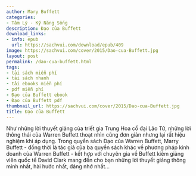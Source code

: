 ```yaml
---
author: Mary Buffett
categories:
- Tâm Lý - Kỹ Năng Sống
description: Đạo của Buffett
download_links:
- info: epub
  url: https://sachvui.com/download/epub/409
image: https://sachvui.com/cover/2015/Dao-cua-Buffett.jpg
layout: post
permalink: /dao-cua-buffett.html
tags:
- tải sách miễn phí
- tải sách nhanh
- tải ebooks miễn phí
- pdf miễn phí
- Đạo của Buffett ebook
- Đạo của Buffett pdf
thumbnail_url: https://sachvui.com/cover/2015/Dao-cua-Buffett.jpg
title: Đạo của Buffett
---
```


 <div class="item-desc text-justify"> Như những lời thuyết giảng của triết gia Trung Hoa cổ đại Lão Tử, những lời thông thái của Warren Buffett thoạt nhìn cũng đơn giản nhưng lại rất hiệu nghiệm khi áp dụng. Trong quyển sách Đạo của Warren Buffett, Marry Buffett - đồng thời là tác giả của ba quyển sách khác về phương pháp kinh doanh của Warren Buffett - kết hợp với chuyên gia về Buffett kiêm giảng viên quốc tế David Clark mang đến cho bạn những lời thuyết giảng thông minh nhất, hài hước nhất, đáng nhớ nhất... </div>
